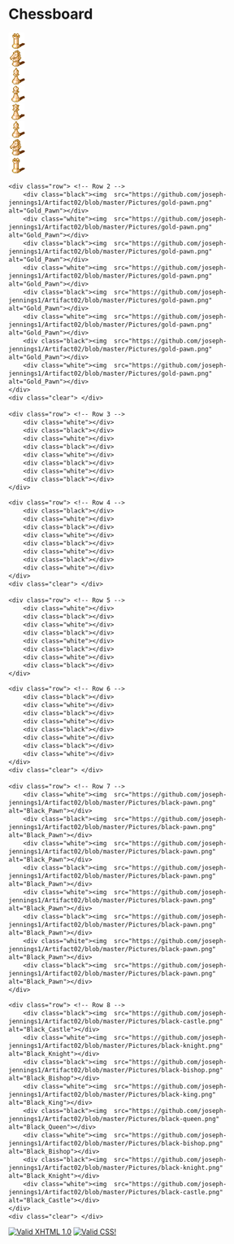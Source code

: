<!DOCTYPE html>

<html lang="en">



<head>
<meta charset="utf-8">
<link rel="stylesheet" type="text/css" href="a02stylesheet.css">
<title>Artifact02</title>

</head>

<body>


<h1 id="title">Chessboard</h1>


<link rel="stylesheet" media="screen" href="https://fontlibrary.org/face/glacial-indifference" type="text/css"/>





<div id="container"> 
	<div class="row"> <!-- Row 1 -->
		<div class="white"><img  src="https://github.com/joseph-jennings1/Artifact02/blob/master/Pictures/gold-castle.png" alt="Gold_Castle"></div> 
		<div class="black"><img  src="https://github.com/joseph-jennings1/Artifact02/blob/master/Pictures/gold-knight.png" alt="Gold_Knight"></div> 
		<div class="white"><img  src="https://github.com/joseph-jennings1/Artifact02/blob/master/Pictures/gold-bishop.png" alt="Gold_Bishop"></div> 
		<div class="black"><img  src="https://github.com/joseph-jennings1/Artifact02/blob/master/Pictures/gold-king.png" alt="Gold_King"></div> 
		<div class="white"><img  src="https://github.com/joseph-jennings1/Artifact02/blob/master/Pictures/gold-queen.png" alt="Gold_Queen"></div> 
		<div class="black"><img  src="https://github.com/joseph-jennings1/Artifact02/blob/master/Pictures/gold-bishop.png" alt="Gold_Bishop"></div> 
		<div class="white"><img  src="https://github.com/joseph-jennings1/Artifact02/blob/master/Pictures/gold-knight.png" alt="Gold_Knight"></div> 
		<div class="black"><img  src="https://github.com/joseph-jennings1/Artifact02/blob/master/Pictures/gold-castle.png" alt="Gold_Castle"></div> 
	</div>
 <div class="clear"> </div>
 

	<div class="row"> <!-- Row 2 -->
		<div class="black"><img  src="https://github.com/joseph-jennings1/Artifact02/blob/master/Pictures/gold-pawn.png" alt="Gold_Pawn"></div> 
		<div class="white"><img  src="https://github.com/joseph-jennings1/Artifact02/blob/master/Pictures/gold-pawn.png" alt="Gold_Pawn"></div> 
		<div class="black"><img  src="https://github.com/joseph-jennings1/Artifact02/blob/master/Pictures/gold-pawn.png" alt="Gold_Pawn"></div> 
		<div class="white"><img  src="https://github.com/joseph-jennings1/Artifact02/blob/master/Pictures/gold-pawn.png" alt="Gold_Pawn"></div> 
		<div class="black"><img  src="https://github.com/joseph-jennings1/Artifact02/blob/master/Pictures/gold-pawn.png" alt="Gold_Pawn"></div> 
		<div class="white"><img  src="https://github.com/joseph-jennings1/Artifact02/blob/master/Pictures/gold-pawn.png" alt="Gold_Pawn"></div> 
		<div class="black"><img  src="https://github.com/joseph-jennings1/Artifact02/blob/master/Pictures/gold-pawn.png" alt="Gold_Pawn"></div> 
		<div class="white"><img  src="https://github.com/joseph-jennings1/Artifact02/blob/master/Pictures/gold-pawn.png" alt="Gold_Pawn"></div> 
	</div>
	<div class="clear"> </div>

	<div class="row"> <!-- Row 3 -->
		<div class="white"></div> 
		<div class="black"></div> 
		<div class="white"></div> 
		<div class="black"></div> 
		<div class="white"></div> 
		<div class="black"></div> 
		<div class="white"></div> 
		<div class="black"></div> 
	</div>
 <div class="clear"> </div>

	<div class="row"> <!-- Row 4 -->
		<div class="black"></div> 
		<div class="white"></div> 
		<div class="black"></div> 
		<div class="white"></div> 
		<div class="black"></div> 
		<div class="white"></div> 
		<div class="black"></div> 
		<div class="white"></div> 
	</div>
	<div class="clear"> </div>

	<div class="row"> <!-- Row 5 -->
		<div class="white"></div> 
		<div class="black"></div> 
		<div class="white"></div> 
		<div class="black"></div> 
		<div class="white"></div> 
		<div class="black"></div> 
		<div class="white"></div> 
		<div class="black"></div> 
	</div>
 <div class="clear"> </div>

	<div class="row"> <!-- Row 6 -->
		<div class="black"></div> 
		<div class="white"></div> 
		<div class="black"></div> 
		<div class="white"></div> 
		<div class="black"></div> 
		<div class="white"></div> 
		<div class="black"></div> 
		<div class="white"></div> 
	</div>
	<div class="clear"> </div>

	<div class="row"> <!-- Row 7 -->
		<div class="white"><img  src="https://github.com/joseph-jennings1/Artifact02/blob/master/Pictures/black-pawn.png" alt="Black_Pawn"></div> 
		<div class="black"><img  src="https://github.com/joseph-jennings1/Artifact02/blob/master/Pictures/black-pawn.png" alt="Black_Pawn"></div> 
		<div class="white"><img  src="https://github.com/joseph-jennings1/Artifact02/blob/master/Pictures/black-pawn.png" alt="Black_Pawn"></div> 
		<div class="black"><img  src="https://github.com/joseph-jennings1/Artifact02/blob/master/Pictures/black-pawn.png" alt="Black_Pawn"></div> 
		<div class="white"><img  src="https://github.com/joseph-jennings1/Artifact02/blob/master/Pictures/black-pawn.png" alt="Black_Pawn"></div> 
		<div class="black"><img  src="https://github.com/joseph-jennings1/Artifact02/blob/master/Pictures/black-pawn.png" alt="Black_Pawn"></div> 
		<div class="white"><img  src="https://github.com/joseph-jennings1/Artifact02/blob/master/Pictures/black-pawn.png" alt="Black_Pawn"></div> 
		<div class="black"><img  src="https://github.com/joseph-jennings1/Artifact02/blob/master/Pictures/black-pawn.png" alt="Black_Pawn"></div> 
	</div>
 <div class="clear"> </div>

	<div class="row"> <!-- Row 8 -->
		<div class="black"><img  src="https://github.com/joseph-jennings1/Artifact02/blob/master/Pictures/black-castle.png" alt="Black_Castle"></div> 
		<div class="white"><img  src="https://github.com/joseph-jennings1/Artifact02/blob/master/Pictures/black-knight.png" alt="Black_Knight"></div> 
		<div class="black"><img  src="https://github.com/joseph-jennings1/Artifact02/blob/master/Pictures/black-bishop.png" alt="Black_Bishop"></div> 
		<div class="white"><img  src="https://github.com/joseph-jennings1/Artifact02/blob/master/Pictures/black-king.png" alt="Black_King"></div> 
		<div class="black"><img  src="https://github.com/joseph-jennings1/Artifact02/blob/master/Pictures/black-queen.png" alt="Black_Queen"></div> 
		<div class="white"><img  src="https://github.com/joseph-jennings1/Artifact02/blob/master/Pictures/black-bishop.png" alt="Black_Bishop"></div> 
		<div class="black"><img  src="https://github.com/joseph-jennings1/Artifact02/blob/master/Pictures/black-knight.png" alt="Black_Knight"></div> 
		<div class="white"><img  src="https://github.com/joseph-jennings1/Artifact02/blob/master/Pictures/black-castle.png" alt="Black_Castle"></div> 
	</div>
	<div class="clear"> </div>
</div>


<div id="footer"><p><a href="http://validator.w3.org/check?uri=referer" target="_blank"><img src="http://www.w3.org/Icons/valid-xhtml10" alt="Valid XHTML 1.0" height="31" width="88" /></a>
<a href="http://jigsaw.w3.org/css-validator/check/referer" target="_blank"><img style="border:0;width:88px;height:31px" src="http://jigsaw.w3.org/css-validator/images/vcss-blue" alt="Valid CSS!"></a></p></div>



</body>




</html>
